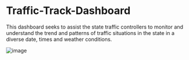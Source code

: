 # Traffic-Track-Dashboard
This dashboard seeks to assist the state traffic controllers to monitor and understand the trend and patterns of traffic situations in the state in a diverse date, times and weather conditions.

![image](https://github.com/OTQUEEN/Traffic-Track-Dashboard/assets/152812768/a294d2d5-7aa4-46a3-98e9-55a7193afc9a)
